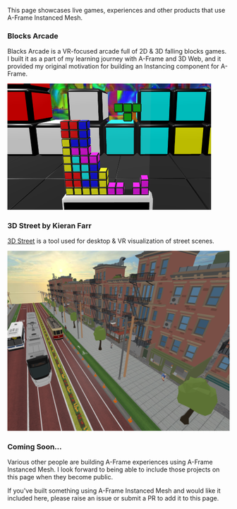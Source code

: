 This page showcases live games, experiences and other products that use A-Frame Instanced Mesh.



### Blocks Arcade

Blacks Arcade is a VR-focused arcade full of 2D & 3D falling blocks games.  I built it as a part of my learning journey with A-Frame and 3D Web, and it provided my original motivation for building an Instancing component for A-Frame.

<img src="image-20221205164019411.png" alt="image-20221205164019411" style="zoom:50%;" />



### 3D Street by Kieran Farr

[3D Street](https://www.3dstreet.org/) is a tool used for desktop & VR visualization of street scenes.

<img src="image-20221205163752251.png" alt="image-20221205163752251" style="zoom:50%;" />





### Coming Soon...

Various other people are building A-Frame experiences using A-Frame Instanced Mesh.  I look forward to being able to include those projects on this page when they become public.

If you've built something using A-Frame Instanced Mesh and would like it included here, please raise an issue or submit a PR to add it to this page.





